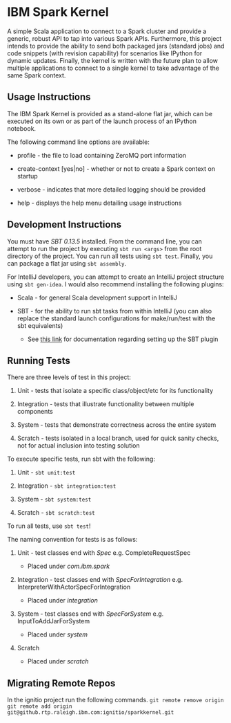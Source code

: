 IBM Spark Kernel
================

A simple Scala application to connect to a Spark cluster and provide a generic,
robust API to tap into various Spark APIs. Furthermore, this project intends to
provide the ability to send both packaged jars (standard jobs) and code
snippets (with revision capability) for scenarios like IPython for dynamic
updates. Finally, the kernel is written with the future plan to allow multiple
applications to connect to a single kernel to take advantage of the same
Spark context.

Usage Instructions
------------------

The IBM Spark Kernel is provided as a stand-alone flat jar, which can be
executed on its own or as part of the launch process of an IPython notebook.

The following command line options are available:

* profile <file> - the file to load containing ZeroMQ port information

* create-context [yes|no] - whether or not to create a Spark context on startup

* verbose - indicates that more detailed logging should be provided

* help - displays the help menu detailing usage instructions

Development Instructions
------------------------

You must have *SBT 0.13.5* installed. From the command line, you can attempt to
run the project by executing `sbt run <args>` from the root directory of the
project. You can run all tests using `sbt test`. Finally, you can package a
flat jar using `sbt assembly`.

For IntelliJ developers, you can attempt to create an IntelliJ project
structure using `sbt gen-idea`. I would also recommend installing the following
plugins:

* Scala - for general Scala development support in IntelliJ

* SBT - for the ability to run sbt tasks from within IntelliJ (you can also
        replace the standard launch configurations for make/run/test with the
        sbt equivalents)

    * See [this link](https://github.com/orfjackal/idea-sbt-plugin/wiki) for
      documentation regarding setting up the SBT plugin

Running Tests
-------------

There are three levels of test in this project:

1. Unit - tests that isolate a specific class/object/etc for its functionality

2. Integration - tests that illustrate functionality between multiple
   components

3. System - tests that demonstrate correctness across the entire system

4. Scratch - tests isolated in a local branch, used for quick sanity checks,
   not for actual inclusion into testing solution

To execute specific tests, run sbt with the following:

1. Unit - `sbt unit:test`

2. Integration - `sbt integration:test`

3. System - `sbt system:test`

4. Scratch - `sbt scratch:test`

To run all tests, use `sbt test`!

The naming convention for tests is as follows:

1. Unit - test classes end with _Spec_
   e.g. CompleteRequestSpec
    * Placed under _com.ibm.spark_

2. Integration - test classes end with _SpecForIntegration_
   e.g. InterpreterWithActorSpecForIntegration
    * Placed under _integration_

3. System - test classes end with _SpecForSystem_
   e.g. InputToAddJarForSystem
    * Placed under _system_

4. Scratch
    * Placed under _scratch_

Migrating Remote Repos
----------------------
In the ignitio project run the following commands.
`git remote remove origin`
`git remote add origin git@github.rtp.raleigh.ibm.com:ignitio/sparkkernel.git`
